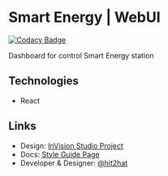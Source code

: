 # Smart Energy | WebUI

[![Codacy Badge](https://api.codacy.com/project/badge/Grade/ef3b12a0e77e421a9e5baa0de057cb1c)](https://app.codacy.com/app/hit2hat/smart-energy-web?utm_source=github.com&utm_medium=referral&utm_content=hit2hat/smart-energy-web&utm_campaign=Badge_Grade_Dashboard)

Dashboard for control Smart Energy station

## Technologies
*    React

## Links
*    Design: [InVision Studio Project](https://projects.invisionapp.com/prototype/cjvin0j72000isz018s1dt6we/play)
*    Docs: [Style Guide Page](https://hit2hat.github.io/smart-energy-web/)
*    Developer & Designer: [@hit2hat](https://vk.me/hit2hat)